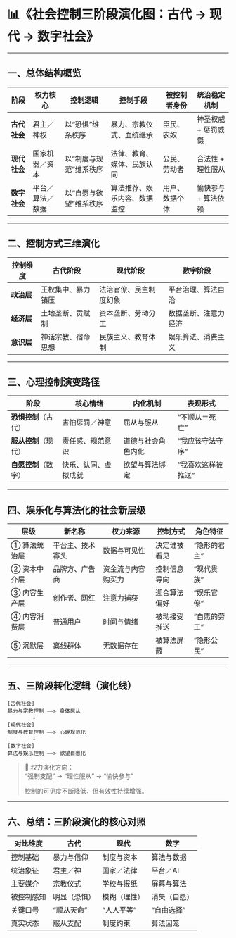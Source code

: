 # 📊《社会控制三阶段演化图：古代 → 现代 → 数字社会》

---

## 一、总体结构概览

| 阶段 | 权力核心 | 控制逻辑 | 控制手段 | 被控制者身份 | 统治稳定机制 |
|------|-----------|-----------|-------------|----------------|----------------|
| **古代社会** | 君主／神权 | 以“恐惧”维系秩序 | 暴力、宗教仪式、血统继承 | 臣民、农奴 | 神圣权威 + 惩罚威慑 |
| **现代社会** | 国家机器／资本 | 以“制度与规范”维系秩序 | 法律、教育、媒体、民族认同 | 公民、劳动者 | 合法性 + 理性服从 |
| **数字社会** | 平台／算法／数据 | 以“自愿与欲望”维系秩序 | 算法推荐、娱乐内容、数据监控 | 用户、数据个体 | 愉快参与 + 算法依赖 |

---

## 二、控制方式三维演化

| 控制维度 | 古代阶段 | 现代阶段 | 数字阶段 |
|-----------|------------|-------------|-------------|
| **政治层** | 王权集中、暴力镇压 | 法治官僚、民主制度幻象 | 平台治理、算法自治 |
| **经济层** | 土地垄断、贡赋制 | 资本垄断、劳动分工 | 数据垄断、注意力经济 |
| **意识层** | 神话宗教、宿命思想 | 民族主义、教育体制 | 娱乐算法、消费主义 |

---

## 三、心理控制演变路径

| 阶段 | 核心情绪 | 内化机制 | 表现形式 |
|------|------------|------------|-------------|
| **恐惧控制**（古代） | 害怕惩罚／神意 | 屈从与服从 | “不顺从＝死亡” |
| **服从控制**（现代） | 责任感、规范意识 | 道德与社会角色内化 | “我应该守法守序” |
| **自愿控制**（数字） | 快乐、认同、虚拟成就 | 欲望与算法绑定 | “我喜欢这样被推送” |

---

## 四、娱乐化与算法化的社会新层级

| 层级 | 新名称 | 权力来源 | 控制方式 | 角色特征 |
|------|----------|-------------|-------------|-------------|
| ① 算法统治层 | 平台主、技术寡头 | 数据与可见性 | 决定谁被看见 | “隐形的君主” |
| ② 资本中介层 | 品牌方、广告商 | 资金流与内容购买力 | 控制信息导向 | “现代贵族” |
| ③ 内容生产层 | 创作者、网红 | 注意力捕获 | 迎合算法偏好 | “娱乐官僚” |
| ④ 内容消费层 | 普通用户 | 时间与情绪 | 被动接受推送 | “自愿的劳工” |
| ⑤ 沉默层 | 离线群体 | 无数据存在 | 被算法屏蔽 | “隐形公民” |

---

## 五、三阶段转化逻辑（演化线）

```text
[古代社会]
暴力与宗教控制 ——> 身体屈从
        ↓
[现代社会]
制度与教育控制 ——> 心理规范化
        ↓
[数字社会]
算法与娱乐控制 ——> 欲望自愿化
```

> 🔄 权力演化方向：  
> “强制支配” → “理性服从” → “愉快参与”  
>  
> 控制的可见度不断降低，但有效性持续增强。

---

## 六、总结：三阶段演化的核心对照

| 对比维度 | 古代 | 现代 | 数字 |
|-----------|--------|--------|--------|
| 控制基础 | 暴力与信仰 | 制度与资本 | 算法与数据 |
| 统治象征 | 君主／神 | 国家／法律 | 平台／AI |
| 主要媒介 | 宗教仪式 | 学校与报纸 | 屏幕与算法 |
| 被控制感知 | 明显（恐惧） | 模糊（理性） | 消失（自愿） |
| 关键口号 | “顺从天命” | “人人平等” | “自由选择” |
| 真实状态 | 服从支配 | 制度约束 | 算法囚笼 |

